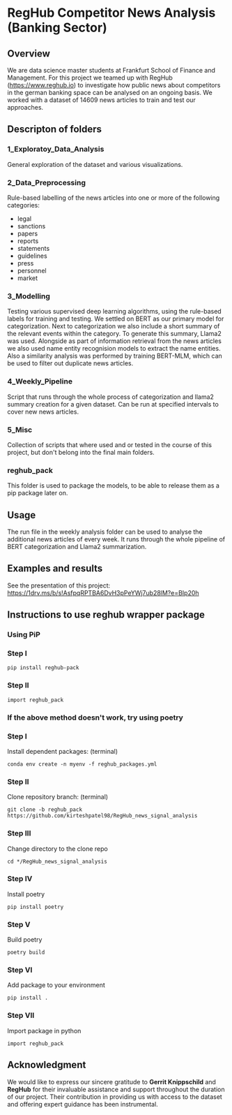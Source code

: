 # RegHub Competitor News Analysis (Banking Sector)

## Overview
We are data science master students at Frankfurt School of Finance and Management. For this project we teamed up with RegHub (https://www.reghub.io) to investigate how public news about competitors in the german banking space can be analysed on an ongoing basis. We worked with a dataset of 14609 news articles to train and test our approaches. 

## Descripton of folders
### 1_Exploratoy_Data_Analysis
General exploration of the dataset and various visualizations.
### 2_Data_Preprocessing
Rule-based labelling of the news articles into one or more of the following categories:
- legal
- sanctions
- papers
- reports
- statements
- guidelines
- press
- personnel
- market

### 3_Modelling
Testing various supervised deep learning algorithms, using the rule-based labels for training and testing. We settled on BERT as our primary model for categorization.
Next to categorization we also include a short summary of the relevant events within the category. To generate this summary, Llama2 was used.
Alongside as part of information retrieval from the news articles we also used name entity recognision models to extract the name entities.
Also a similarity analysis was performed by training BERT-MLM, which can be used to filter out duplicate news articles.
### 4_Weekly_Pipeline
Script that runs through the whole process of categorization and llama2 summary creation for a given dataset. Can be run at specified intervals to cover new news articles.
### 5_Misc
Collection of scripts that where used and or tested in the course of this project, but don't belong into the final main folders.
### reghub_pack
This folder is used to package the models, to be able to release them as a pip package later on.

## Usage
The run file in the weekly analysis folder can be used to analyse the additional news articles of every week. It runs through the whole pipeline of BERT categorization and Llama2 summarization.

## Examples and results
See the presentation of this project: https://1drv.ms/b/s!AsfpqRPTBA6DvH3pPeYWj7ub28lM?e=BIp20h

## Instructions to use reghub wrapper package
### Using PiP
### Step I
```
pip install reghub-pack
```

### Step II
```
import reghub_pack
```

### If the above method doesn't work, try using poetry
### Step I
Install dependent packages: (terminal)
```
conda env create -n myenv -f reghub_packages.yml
```     
### Step II
Clone repository branch: (terminal)
```
git clone -b reghub_pack https://github.com/kirteshpatel98/RegHub_news_signal_analysis
```

### Step III
Change directory to the clone repo
```
cd */RegHub_news_signal_analysis
```

### Step IV
Install poetry
```
pip install poetry
```

### Step V
Build poetry
```
poetry build
```

### Step VI
Add package to your environment
```
pip install .
```

### Step VII
Import package in python
```
import reghub_pack
```


## Acknowledgment

We would like to express our sincere gratitude to **Gerrit Knippschild** and **RegHub** for their invaluable assistance and support throughout the duration of our project. Their contribution in providing us with access to the dataset and offering expert guidance has been instrumental.
